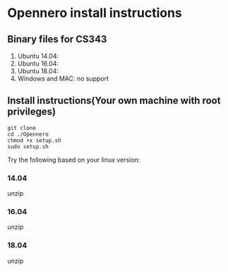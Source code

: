 # Opennero install instructions
## Binary files for CS343
1. Ubuntu 14.04: 
2. Ubuntu 16.04:
3. Ubuntu 18.04: 
4. Windows and MAC: no support
## Install instructions(Your own machine with root privileges)
    git clone 
    cd ./Opennero
    chmod +x setup.sh
    sudo setup.sh
    
Try the following based on your linux version:
### 14.04
unzip

### 16.04
unzip

### 18.04
unzip 

